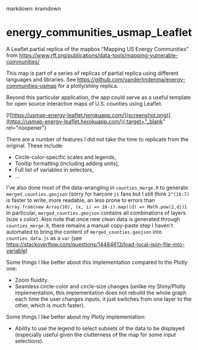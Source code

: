 markdown: kramdown

# energy_communities_usmap_Leaflet
 A Leaflet partial replica of the mapbox "Mapping US Energy Communities" from https://www.rff.org/publications/data-tools/mapping-vulnerable-communities/
 
This map is part of a series of replicas of partial replica using different languages and libraries. See https://github.com/vanderlindenma/energy-communities-usmap for a plotly/shiny replica.

Beyond this particular application, the app could serve as a useful template
for open source interactive maps of U.S. counties using Leaflet.

[![https://usmap-energy-leaflet.herokuapp.com/](screenshot.png)](https://usmap-energy-leaflet.herokuapp.com/){:target="_blank" rel="noopener"}

There are a number of features I did not take the time to replicate from the original. These include:

- Circle-color-specific scales and legends,
- Tooltip formatting (including adding units),
- Full list of variables in selectors,
- ...

I've also done most of the data-wrangling in `counties_merge.R` to generate `merged_counties.geojson` (sorry for harcore `js` fans but I still think `2^(16:7)` is faster to write, more readable, an less prone to errors than `Array.from(new Array(10), (x, i) => 16-i).map((d) => Math.pow(2,d))`). 
In particular, `merged_counties.geojson` contains all combinations of layers (size x color).
Also note that once new clean data is generated through `counties_merge.R`, there remains a manual copy-paste step I haven't automated to bring the content of `merged_counties.geojson` into `counties_data.js` as a `var` (see https://stackoverflow.com/questions/14484613/load-local-json-file-into-variable)

Some things I like better about this implementation compared to the Plotly one:

- Zoom fluidity.
- Seamless circle-color and circle-size changes (unlike my Shiny/Plotly implementation, this implementation does not rebuild the whole graph each time the user changes inputs, it just switches from one layer to the other, which is much faster).

Some things I like better about my Plotly implementation:

- Ability to use the legend to select subsets of the data to be displayed (especially useful given the clutterness of the map for some input selections).





